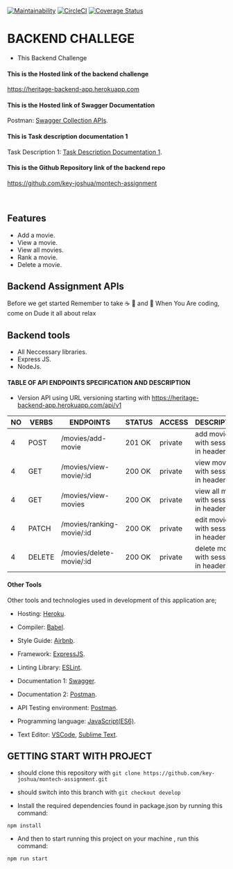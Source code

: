 [![Maintainability](https://api.codeclimate.com/v1/badges/d88ca3c046d2632c3a29/maintainability)](https://codeclimate.com/github/key-joshua/montech-assignment/maintainability)
[![CircleCI](https://dl.circleci.com/status-badge/img/gh/key-joshua/montech-assignment/tree/develop.svg?style=svg)](https://dl.circleci.com/status-badge/redirect/gh/key-joshua/montech-assignment/tree/develop)
[![Coverage Status](https://coveralls.io/repos/github/key-joshua/montech-assignment/badge.svg?branch=develop)](https://coveralls.io/github/key-joshua/montech-assignment?branch=develop)

# BACKEND CHALLEGE
- This Backend Challenge

#### This is the Hosted link of the backend challenge
https://heritage-backend-app.herokuapp.com

#### This is the Hosted link of Swagger Documentation
Postman: [Swagger Collection APIs](https://heritage-backend-app.herokuapp.com/api/v1/documentation).
#### This is Task description documentation 1
Task Description 1: [Task Description Documentation 1](https://docs.google.com/document/d/1C0epIDFBL0nh-MK4apGRhjApSV1sK3J0MIkfoqytqz0/edit?usp=sharing).

#### This is the Github Repository link of the backend repo 
https://github.com/key-joshua/montech-assignment

<br>

## Features

- Add a movie.
- View a movie.
- View all movies.
- Rank a movie.
- Delete a movie.

## Backend Assignment APIs
Before we get started Remember to take  :coffee:   :pizza:  and :dancer:   When You Are coding, come on Dude it all about relax

## Backend tools
 - All Neccessary libraries.
 - Express JS.
 - NodeJs.


#### TABLE OF API ENDPOINTS SPECIFICATION AND DESCRIPTION
- Version API using URL versioning starting with https://heritage-backend-app.herokuapp.com/api/v1  


|NO  | VERBS  |                    ENDPOINTS                           |    STATUS    |   ACCESS |              DESCRIPTION                     |
|----|--------|--------------------------------------------------------|--------------|----------|----------------------------------------------|
| 4  | POST   | /movies/add-movie                                      | 201 OK       | private  | add movie with session in header             |
| 4  | GET    | /movies/view-movie/:id                                 | 200 OK       | private  | view movie with session in header            |
| 4  | GET    | /movies/view-movies                                    | 200 OK       | private  | view all movie with session in header        |
| 4  | PATCH  | /movies/ranking-movie/:id                              | 200 OK       | private  | edit movie with session in header            |
| 4  | DELETE | /movies/delete-movie/:id                               | 200 OK       | private  | delete movie with session in header          |


#### Other Tools
Other tools and technologies used in development of this application are;

- Hosting: [Heroku](https://heroku.com/).
- Compiler: [Babel](https://babeljs.io/).
- Style Guide: [Airbnb](https://airbnb.io/projects/javascript/).

- Framework: [ExpressJS](http://expressjs.com/).
- Linting Library: [ESLint](https://eslint.org/).
- Documentation 1: [Swagger](https://swagger.io/).
- Documentation 2: [Postman](https://www.postman.com/).

- API Testing environment: [Postman](https://www.getpostman.com).
- Programming language: [JavaScript(ES6)](https://developer.mozilla.org/en-US/docs/Web/JavaScript/).
- Text Editor: [VSCode](https://code.visualstudio.com), [Sublime Text](https://www.sublimetext.com/).

## GETTING START WITH PROJECT
- should clone this repository with ```git clone https://github.com/key-joshua/montech-assignment.git```

- should switch into this branch with ```git checkout develop```

- Install the required dependencies found in package.json by running this command:

 ```
npm install
 ```
 
- And then to start running  this project on your machine , run this command:

 ```
npm run start
 ```